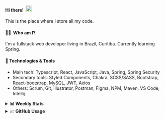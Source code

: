 #### Hi there!&nbsp;&nbsp;<img src="https://media.giphy.com/media/hvRJCLFzcasrR4ia7z/giphy.gif" width="20px">
This is the place where I store all my code.

#### 👨‍💻 &nbsp;Who am I?
I'm a fullstack web developer living in Brazil, Curitiba. Currently learning Spring.

#### 🔧&nbsp;Technologies & Tools
- Main tech: Typescript, React, JavaScript, Java, Spring, Spring Security </br>
- Secondary tools: Styled Components, Chakra, SCSS/SASS, Bootstrap, React-bootstrap, MySQL, JWT, Axios </br>
- Others: Scrum, Git, Illustrator, Postman, Figma, NPM, Maven, VS Code, Intellij </br> 


<details>
  <summary><b> 📊&nbsp;Weekly Stats</b></summary>
<!--START_SECTION:waka-->

```text
TypeScript       51 hrs 39 mins  █████████████████████▒░░░   85.90 %
Java             4 hrs 19 mins   █▓░░░░░░░░░░░░░░░░░░░░░░░   07.20 %
JavaScript       1 hr 37 mins    ▓░░░░░░░░░░░░░░░░░░░░░░░░   02.70 %
JSON             45 mins         ▒░░░░░░░░░░░░░░░░░░░░░░░░   01.26 %
CSS              31 mins         ▒░░░░░░░░░░░░░░░░░░░░░░░░   00.87 %
XML              30 mins         ▒░░░░░░░░░░░░░░░░░░░░░░░░   00.84 %
```

<!--END_SECTION:waka-->
</details>

<details>
  <summary>&#x1f4c8;<b> GitHub Usage</b></summary>
  
[![Top Langs](https://github-readme-stats.vercel.app/api/top-langs/?username=gxlpes&&langs_count=9&layout=compact)](https://github.com/anuraghazra/github-readme-stats)

</details>
